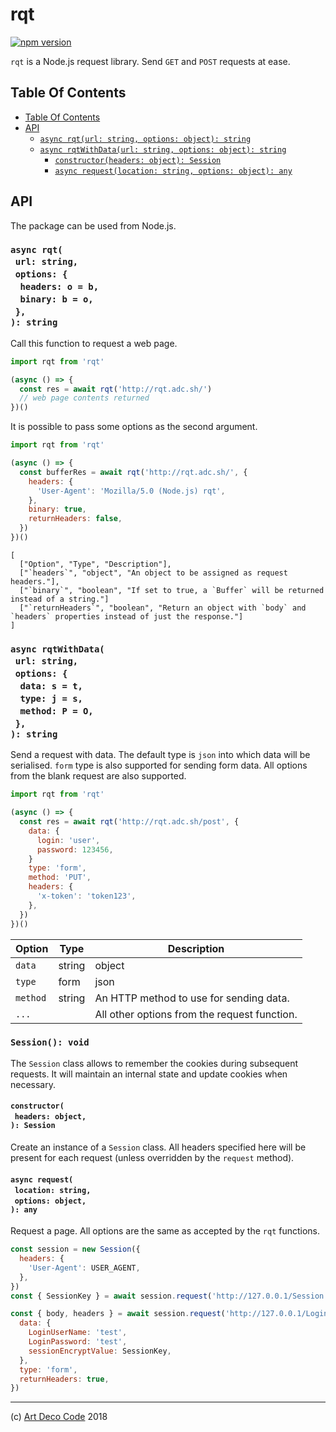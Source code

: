 # rqt

[![npm version](https://badge.fury.io/js/rqt.svg)](https://npmjs.org/package/rqt)

`rqt` is a Node.js request library. Send `GET` and `POST` requests at ease.

## Table Of Contents

- [Table Of Contents](#table-of-contents)
- [API](#api)
  * [`async rqt(url: string, options: object): string`](#async-rqturl-stringoptions-headers-o--bbinary-b--o-string)
  * [`async rqtWithData(url: string, options: object): string`](#async-rqtwithdataurl-stringoptions-data-s--ttype-j--smethod-p--o-string)
    * [`constructor(headers: object): Session`](#constructorheaders-object-session)
    * [`async request(location: string, options: object): any`](#async-requestlocation-stringoptions-object-any)

## API

The package can be used from Node.js.

### `async rqt(`<br/>&nbsp;&nbsp;`url: string,`<br/>&nbsp;&nbsp;`options: {`<br/>&nbsp;&nbsp;&nbsp;&nbsp;`headers: o = b,`<br/>&nbsp;&nbsp;&nbsp;&nbsp;`binary: b = o,`<br/>&nbsp;&nbsp;`},`<br/>`): string`

Call this function to request a web page.

```js
import rqt from 'rqt'

(async () => {
  const res = await rqt('http://rqt.adc.sh/')
  // web page contents returned
})()
```

It is possible to pass some options as the second argument.

```js
import rqt from 'rqt'

(async () => {
  const bufferRes = await rqt('http://rqt.adc.sh/', {
    headers: {
      'User-Agent': 'Mozilla/5.0 (Node.js) rqt',
    },
    binary: true,
    returnHeaders: false,
  })
})()
```

```table
[
  ["Option", "Type", "Description"],
  ["`headers`", "object", "An object to be assigned as request headers."],
  ["`binary`", "boolean", "If set to true, a `Buffer` will be returned instead of a string."]
  ["`returnHeaders`", "boolean", "Return an object with `body` and `headers` properties instead of just the response."]
]
```

### `async rqtWithData(`<br/>&nbsp;&nbsp;`url: string,`<br/>&nbsp;&nbsp;`options: {`<br/>&nbsp;&nbsp;&nbsp;&nbsp;`data: s = t,`<br/>&nbsp;&nbsp;&nbsp;&nbsp;`type: j = s,`<br/>&nbsp;&nbsp;&nbsp;&nbsp;`method: P = O,`<br/>&nbsp;&nbsp;`},`<br/>`): string`

Send a request with data. The default type is `json` into which data will be serialised. `form` type is also supported for sending form data. All options from the blank request are also supported.

```js
import rqt from 'rqt'

(async () => {
  const res = await rqt('http://rqt.adc.sh/post', {
    data: {
      login: 'user',
      password: 123456,
    }
    type: 'form',
    method: 'PUT',
    headers: {
      'x-token': 'token123',
    },
  })
})()
```

| Option | Type | Description |
| ------ | ---- | ----------- |
| `data` | string|object | Raw data or an object with data to send. |
| `type` | form|json | How to encode data. The following are supported: set `form` for `application/x-www-form-urlencoded` and `json` for `application/json`. |
| `method` | string | An HTTP method to use for sending data. |
| `...` |  | All other options from the request function. |

### `Session(): void`

The `Session` class allows to remember the cookies during subsequent requests. It will maintain an internal state and update cookies when necessary.


#### `constructor(`<br/>&nbsp;&nbsp;`headers: object,`<br/>`): Session`

Create an instance of a `Session` class. All headers specified here will be present for each request (unless overridden by the `request` method).

#### `async request(`<br/>&nbsp;&nbsp;`location: string,`<br/>&nbsp;&nbsp;`options: object,`<br/>`): any`

Request a page. All options are the same as accepted by the `rqt` functions.

```js
const session = new Session({
  headers: {
    'User-Agent': USER_AGENT,
  },
})
const { SessionKey } = await session.request('http://127.0.0.1/Session.ashx')

const { body, headers } = await session.request('http://127.0.0.1/Login.aspx', {
  data: {
    LoginUserName: 'test',
    LoginPassword: 'test',
    sessionEncryptValue: SessionKey,
  },
  type: 'form',
  returnHeaders: true,
})
```

---

(c) [Art Deco Code](https://artdeco.bz) 2018
